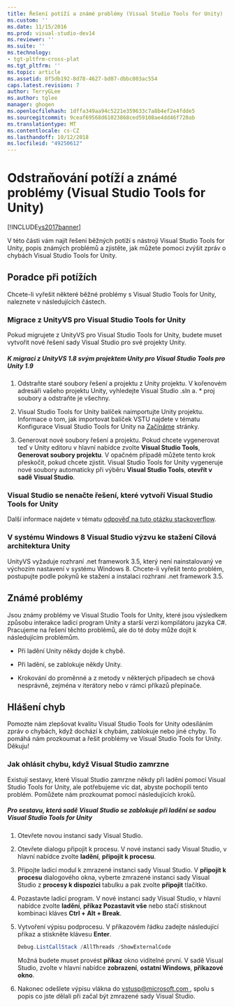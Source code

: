 ```yaml
---
title: Řešení potíží a známé problémy (Visual Studio Tools for Unity) | Dokumentace Microsoftu
ms.custom: ''
ms.date: 11/15/2016
ms.prod: visual-studio-dev14
ms.reviewer: ''
ms.suite: ''
ms.technology:
- tgt-pltfrm-cross-plat
ms.tgt_pltfrm: ''
ms.topic: article
ms.assetid: 8f5db192-8d78-4627-bd07-dbbc803ac554
caps.latest.revision: 7
author: TerryGLee
ms.author: tglee
manager: ghogen
ms.openlocfilehash: 1dffa349aa94c5221e359633c7a8b4ef2e4fdde5
ms.sourcegitcommit: 9ceaf69568d61023868ced59108ae4dd46f720ab
ms.translationtype: MT
ms.contentlocale: cs-CZ
ms.lasthandoff: 10/12/2018
ms.locfileid: "49250612"
---
```

# <a name="troubleshooting-and-known-issues-visual-studio-tools-for-unity"></a>Odstraňování potíží a známé problémy (Visual Studio Tools for Unity)
[!INCLUDE[vs2017banner](../includes/vs2017banner.md)]

  
V této části vám najít řešení běžných potíží s nástroji Visual Studio Tools for Unity, popis známých problémů a zjistěte, jak můžete pomoci zvýšit zpráv o chybách Visual Studio Tools for Unity.  
  
## <a name="troubleshooting"></a>Poradce při potížích  
 Chcete-li vyřešit některé běžné problémy s Visual Studio Tools for Unity, naleznete v následujících částech.  
  
### <a name="migrating-from-unityvs-to-visual-studio-tools-for-unity"></a>Migrace z UnityVS pro Visual Studio Tools for Unity  
 Pokud migrujete z UnityVS pro Visual Studio Tools for Unity, budete muset vytvořit nové řešení sady Visual Studio pro své projekty Unity.  
  
##### <a name="to-migrate-your-unity-project-from-unityvs-18-to-visual-studio-tools-for-unity-19"></a>K migraci z UnityVS 1.8 svým projektem Unity pro Visual Studio Tools pro Unity 1.9  
  
1.  Odstraňte staré soubory řešení a projektu z Unity projektu. V kořenovém adresáři vašeho projektu Unity, vyhledejte Visual Studio .sln a. * proj soubory a odstraňte je všechny.  
  
2.  Visual Studio Tools for Unity balíček naimportujte Unity projektu. Informace o tom, jak importovat balíček VSTU najdete v tématu Konfigurace Visual Studio Tools for Unity na [Začínáme](../cross-platform/getting-started-with-visual-studio-tools-for-unity.md) stránky.  
  
3.  Generovat nové soubory řešení a projektu. Pokud chcete vygenerovat teď v Unity editoru v hlavní nabídce zvolte **Visual Studio Tools**, **Generovat soubory projektu**. V opačném případě můžete tento krok přeskočit, pokud chcete zjistit. Visual Studio Tools for Unity vygeneruje nové soubory automaticky při výběru **Visual Studio Tools**, **otevřít v sadě Visual Studio**.  
  
### <a name="visual-studio-wont-load-the-solution-that-visual-studio-tools-for-unity-created"></a>Visual Studio se nenačte řešení, které vytvoří Visual Studio Tools for Unity  
 Další informace najdete v tématu [odpověď na tuto otázku stackoverflow](http://stackoverflow.com/a/24035907/36702).  
  
### <a name="on-windows-8-visual-studio-asks-to-download-the-unity-target-framework"></a>V systému Windows 8 Visual Studio výzvu ke stažení Cílová architektura Unity  
 UnityVS vyžaduje rozhraní .net framework 3.5, který není nainstalovaný ve výchozím nastavení v systému Windows 8. Chcete-li vyřešit tento problém, postupujte podle pokynů ke stažení a instalaci rozhraní .net framework 3.5.  
  
## <a name="known-issues"></a>Známé problémy  
 Jsou známy problémy ve Visual Studio Tools for Unity, které jsou výsledkem způsobu interakce ladicí program Unity a starší verzi kompilátoru jazyka C#. Pracujeme na řešení těchto problémů, ale do té doby může dojít k následujícím problémům.  
  
-   Při ladění Unity někdy dojde k chybě.  
  
-   Při ladění, se zablokuje někdy Unity.  
  
-   Krokování do proměnné a z metody v některých případech se chová nesprávně, zejména v iterátory nebo v rámci příkazů přepínače.  
  
## <a name="reporting-errors"></a>Hlášení chyb  
 Pomozte nám zlepšovat kvalitu Visual Studio Tools for Unity odesíláním zpráv o chybách, když dochází k chybám, zablokuje nebo jiné chyby. To pomáhá nám prozkoumat a řešit problémy ve Visual Studio Tools for Unity. Děkuju!  
  
### <a name="how-to-report-an-error-when-visual-studio-freezes"></a>Jak ohlásit chybu, když Visual Studio zamrzne  
 Existují sestavy, které Visual Studio zamrzne někdy při ladění pomocí Visual Studio Tools for Unity, ale potřebujeme víc dat, abyste pochopili tento problém. Pomůžete nám prozkoumat pomocí následujících kroků.  
  
##### <a name="to-report-that-visual-studio-freezes-while-debugging-with-visual-studio-tools-for-unity"></a>Pro sestavu, která sadě Visual Studio se zablokuje při ladění se sadou Visual Studio Tools for Unity  
  
1.  Otevřete novou instanci sady Visual Studio.  
  
2.  Otevřete dialogu připojit k procesu. V nové instanci sady Visual Studio, v hlavní nabídce zvolte **ladění**, **připojit k procesu**.  
  
3.  Připojte ladicí modul k zmrazené instanci sady Visual Studio. V **připojit k procesu** dialogového okna, vyberte zmrazené instanci sady Visual Studio z **procesy k dispozici** tabulku a pak zvolte **připojit** tlačítko.  
  
4.  Pozastavte ladicí program. V nové instanci sady Visual Studio, v hlavní nabídce zvolte **ladění**, **příkaz Pozastavit vše** nebo stačí stisknout kombinaci kláves **Ctrl + Alt + Break**.  
  
5.  Vytvoření výpisu podprocesu. V příkazovém řádku zadejte následující příkaz a stiskněte klávesu **Enter**.  
  
    ```powershell  
    Debug.ListCallStack /AllThreads /ShowExternalCode  
    ```  
  
     Možná budete muset provést **příkaz** okno viditelné první. V sadě Visual Studio, zvolte v hlavní nabídce **zobrazení**, **ostatní Windows**, **příkazové okno**.  
  
6.  Nakonec odešlete výpisu vlákna do [ vstusp@microsoft.com ](mailto:vstusp@microsoft.com), spolu s popis co jste dělali při začal být zmrazené sady Visual Studio.

